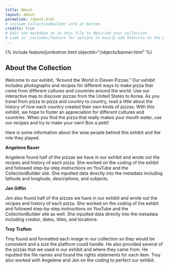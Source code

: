 ```yaml
---
title: About
layout: about
permalink: /about.html
# include CollectionBuilder info at bottom
credits: true
# Edit the markdown on in this file to describe your collection
# Look in _includes/feature for options to easily add features to the page
---
```



{% include feature/jumbotron.html objectid="/objects/banner.html" %}


## About the Collection

Welcome to our exhibit, “Around the World in Eleven Pizzas.” Our exhibit includes photographs and recipes for different ways to make pizza that come from different cultures and countries around the world. Use our interactive map to discover pizzas from the United States to Korea. As you travel from pizza to pizza and country to country, read a little about the history of how each country created their own kinds of pizzas. With this exhibit, we hope to foster an appreciation for different cultures and countries. When you find the pizza that really makes your mouth water, use our recipes and try to make your own! Bon a petit!

Here is some information about the wise people behind this exhibit and the role they played.

**Angelene Bauer**

Angelene found half of the pizzas we have in our exhibit and wrote out the recipes and history of each pizza. She worked on the coding of the exhbit and followed step-by-step instructions on YouTube and the CollectionBuilder site. She inputted data directly into the metadata including latitude and longitude, descriptions, and subjects. 

**Jen Giffin**

Jen also found half of the pizzas we have in our exhibit and wrote out the recipes and history of each pizza. She worked on the coding of the exhbit and followed step-by-step instructions on YouTube and the CollectionBuilder site as well. She inputted data directly into the metadata including creator, dates, titles, and locations. 

**Troy Trafton**

Troy found and formatted each image in our collection so they would be consistent and a size the platform could handle. He also provided several of the pizzas that we used in our exhibit and where they came from. He inputted the file names and found the rights statements for each item. Troy also worked with Angelene and Jen on the coding to perfect our exhibit. 
